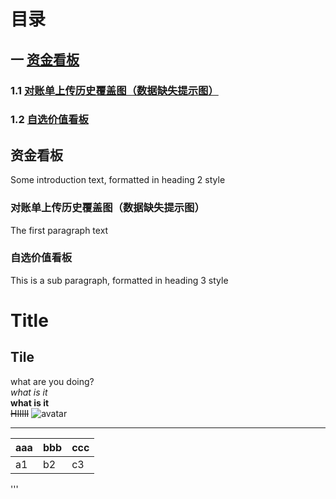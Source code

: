 # 目录
## 一 [资金看板](#资金看板)
### 	1.1 [对账单上传历史覆盖图（数据缺失提示图）](#对账单上传历史覆盖图)
### 	1.2 [自选价值看板](#自选价值看板)

## 资金看板 <a name="资金看板"></a>
Some introduction text, formatted in heading 2 style

### 对账单上传历史覆盖图（数据缺失提示图） <a name="对账单上传历史覆盖图"></a>
The first paragraph text

### 自选价值看板 <a name="自选价值看板"></a>
This is a sub paragraph, formatted in heading 3 style

# Title
## Tile
what are you doing?<br>
*what is it*<br>
**what is it**<br>
~~HIIIII~~
![avatar](111.png)
***
|aaa|bbb|ccc|
|-|-|-|
|a1|b2|c3|
'''

